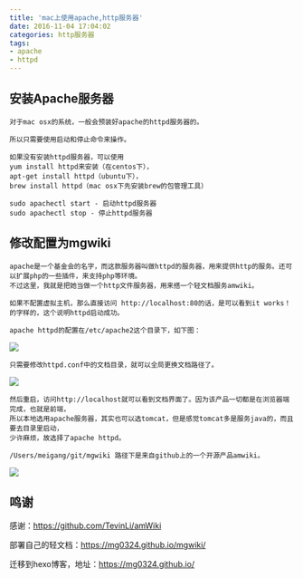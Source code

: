 ```yaml
---
title: 'mac上使用apache,http服务器'
date: 2016-11-04 17:04:02
categories: http服务器
tags:
- apache
- httpd
---
```


## 安装Apache服务器

	对于mac osx的系统，一般会预装好apache的httpd服务器的。

	所以只需要使用启动和停止命令来操作。

	如果没有安装httpd服务器，可以使用
	yum install httpd来安装（在centos下），
	apt-get install httpd（ubuntu下），
	brew install httpd（mac osx下先安装brew的包管理工具）

	sudo apachectl start - 启动httpd服务器
	sudo apachectl stop - 停止httpd服务器

## 修改配置为mgwiki

	apache是一个基金会的名字，而这款服务器叫做httpd的服务器，用来提供http的服务。还可以扩展php的一些插件，来支持php等环境。
	不过这里，我就是把她当做一个http文件服务器，用来搭一个轻文档服务amwiki。

	如果不配置虚拟主机，那么直接访问 http://localhost:80的话，是可以看到it works！的字样的，这个说明httpd启动成功。

	apache httpd的配置在/etc/apache2这个目录下，如下图：

![](https://mg0324.github.io/images/apache2-folder.png)

	只需要修改httpd.conf中的文档目录，就可以全局更换文档路径了。

![](https://mg0324.github.io/images/httpd-conf.png)

	然后重启，访问http://localhost就可以看到文档界面了。因为该产品一切都是在浏览器端完成，也就是前端，
	所以本地选用apache服务器，其实也可以选tomcat，但是感觉tomcat多是服务java的，而且要去目录里启动，
	少许麻烦，故选择了apache httpd。

	/Users/meigang/git/mgwiki 路径下是来自github上的一个开源产品amwiki。

![](https://mg0324.github.io/images/apache-mgwiki.png)

## 鸣谢
感谢：<a href="https://github.com/TevinLi/amWiki">https://github.com/TevinLi/amWiki</a>

部署自己的轻文档：<a href="https://mg0324.github.io/mgwiki/">https://mg0324.github.io/mgwiki/</a>

迁移到hexo博客，地址：<a href="https://mg0324.github.io/">https://mg0324.github.io/</a>
